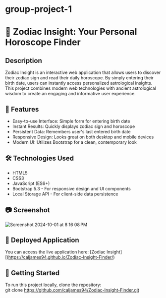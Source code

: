 # group-project-1

# :star2: Zodiac Insight: Your Personal Horoscope Finder

## Description
Zodiac Insight is an interactive web application that allows users to discover their zodiac sign and read their daily horoscope. By simply entering their birth date, users can instantly access personalized astrological insights. This project combines modern web technologies with ancient astrological wisdom to create an engaging and informative user experience.

## :rocket: Features
* Easy-to-use Interface: Simple form for entering birth date
* Instant Results: Quickly displays zodiac sign and horoscope
* Persistent Data: Remembers user's last entered birth date
* Responsive Design: Looks great on both desktop and mobile devices
* Modern UI: Utilizes Bootstrap for a clean, contemporary look

## :hammer_and_wrench: Technologies Used
* HTML5
* CSS3
* JavaScript (ES6+)
* Bootstrap 5.3 - For responsive design and UI components
* Local Storage API - For client-side data persistence

## :camera: Screenshot
![Screenshot 2024-10-01 at 8 16 08 PM](https://github.com/user-attachments/assets/09a7568e-80c2-4267-a2fc-4a72946aad0a)


## :link: Deployed Application
You can access the live application here: [Zodiac Insight][(https://caljames94.github.io/Zodiac-Insight-Finder/)

## :vertical_traffic_light: Getting Started
To run this project locally, clone the repository:\
git clone https://github.com/caljames94/Zodiac-Insight-Finder.git
